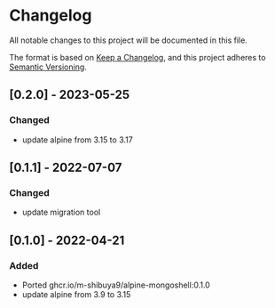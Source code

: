 # Changelog

All notable changes to this project will be documented in this file.

The format is based on [Keep a Changelog](https://keepachangelog.com/en/1.0.0/),
and this project adheres to [Semantic Versioning](https://semver.org/spec/v2.0.0.html).

## [0.2.0] - 2023-05-25

### Changed

- update alpine from 3.15 to 3.17

## [0.1.1] - 2022-07-07

### Changed

- update migration tool

## [0.1.0] - 2022-04-21

### Added

- Ported ghcr.io/m-shibuya9/alpine-mongoshell:0.1.0
- update alpine from 3.9 to 3.15
